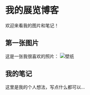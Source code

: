 # 我的展览博客

欢迎来看我的图片和笔记！

## 第一张图片
这是一张我很喜欢的照片：
![壁纸](https://pic1.zhimg.com/80/v2-5afe801bf08b49e617f0921ff9808783_1440w.jpeg)

## 我的笔记
这里是我的个人想法，写点什么都可以...